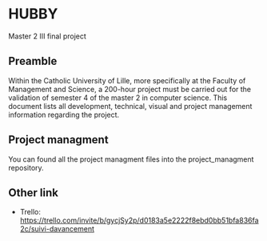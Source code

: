 # HUBBY
Master 2 III final project

## Preamble
Within the Catholic University of Lille, more specifically at the Faculty of Management and Science, a 200-hour project must be carried out for the validation of semester 4 of the master 2 in computer science. This document lists all development, technical, visual and project management information regarding the project.

## Project managment
You can found all the project managment files into the project_managment repository.

## Other link
* Trello: https://trello.com/invite/b/gycjSy2p/d0183a5e2222f8ebd0bb51bfa836fa2c/suivi-davancement
